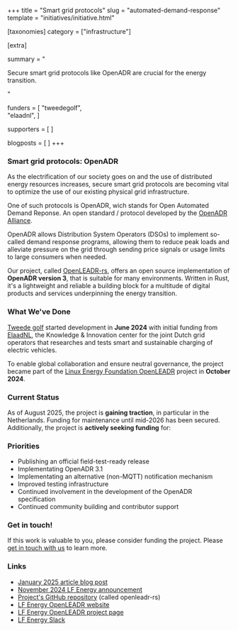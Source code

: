 +++
title = "Smart grid protocols"
slug = "automated-demand-response"
template = "initiatives/initiative.html"

[taxonomies]
category = ["infrastructure"]

[extra]

summary = "<p>Secure smart grid protocols like OpenADR are crucial for the energy transition.</p>"

funders = [
 "tweedegolf",   
 "elaadnl",
]

supporters = [
]

blogposts = [
]
+++

### Smart grid protocols: OpenADR

As the electrification of our society goes on and the use of distributed energy resources increases, secure smart grid protocols are becoming vital to optimize the use of our existing physical grid infrastructure. 

One of such protocols is OpenADR, wich stands for Open Automated Demand Reponse. An open standard / protocol developed by the [OpenADR Alliance](https://www.openadr.org/). 

OpenADR allows Distribution System Operators (DSOs) to implement so-called demand response programs, allowing them to reduce peak loads and alleviate pressure on the grid  through sending price signals or usage limits to large consumers when needed.


Our project, called [OpenLEADR-rs](https://github.com/OpenLEADR/openleadr-rs), offers an open source implementation of **OpenADR version 3**, that is suitable for many environments. Written in Rust, it's a lightweight and reliable a building block for a multitude of digital products and services underpinning the energy transition.

### What We've Done

[Tweede golf](https://tweedegolf.nl/en) started development in **June 2024** with initial funding from [ElaadNL](https://elaad.nl/en/), the Knowledge & Innovation center for the joint Dutch grid operators that researches and tests smart and sustainable charging of electric vehicles.

To enable global collaboration and ensure neutral governance, the project became part of the [Linux Energy Foundation OpenLEADR](https://lfenergy.org/projects/openleadr/) project  in **October 2024**.


### Current Status

As of August 2025, the project is **gaining traction**, in particular in the Netherlands. Funding for maintenance until mid-2026 has been secured. Additionally, the project is **actively seeking funding** for:

### Priorities

+ Publishing an official field-test-ready release
+ Implementating OpenADR 3.1
+ Implementating an alternative (non-MQTT) notification mechanism
+ Improved testing infrastructure
+ Continued involvement in the development of the OpenADR specification
+ Continued community building and contributor support

### Get in touch!

If this work is valuable to you, please consider funding the project. Please [get in touch with us](/support) to learn more.

### Links

- [January 2025 article blog post](https://tweedegolf.nl/en/blog/146/openleadr-3-0-initial-traction-and-future-plans)
- [November 2024 LF Energy announcement](https://lfenergy.org/rust-implementation-of-openadr-3-0-becomes-part-of-openleadr/)
- [Project's GitHub repository](https://github.com/OpenLEADR/openleadr-rs) (called openleadr-rs)
- [LF Energy OpenLEADR website](https://openleadr.org/)
- [LF Energy OpenLEADR project page](https://lfenergy.org/projects/openleadr/)
- [LF Energy Slack](https://lfenergy.slack.com/archives/C045K9YGX52)
